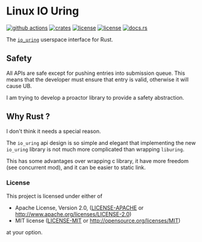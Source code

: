 # Linux IO Uring
[![github actions](https://github.com/quininer/linux-io-uring/workflows/Rust/badge.svg)](https://github.com/quininer/linux-io-uring/actions)
[![crates](https://img.shields.io/crates/v/linux-io-uring.svg)](https://crates.io/crates/linux-io-uring)
[![license](https://img.shields.io/badge/License-MIT-blue.svg)](https://github.com/quininer/linux-io-uring/blob/master/LICENSE-MIT)
[![license](https://img.shields.io/badge/License-Apache%202.0-blue.svg)](https://github.com/quininer/linux-io-uring/blob/master/LICENSE-APACHE)
[![docs.rs](https://docs.rs/linux-io-uring/badge.svg)](https://docs.rs/linux-io-uring/)

The [`io_uring`](https://kernel.dk/io_uring.pdf) userspace interface for Rust.

## Safety

All APIs are safe except for pushing entries into submission queue.
This means that the developer must ensure that entry is valid, otherwise it will cause UB.

I am trying to develop a proactor library to provide a safety abstraction.

## Why Rust ?

I don't think it needs a special reason.

The `io_uring` api design is so simple and elegant
that implementing the new `io_uring` library is not much more complicated than wrapping `liburing`.

This has some advantages over wrapping c library,
it have more freedom (see concurrent mod), and it can be easier to static link.

### License

This project is licensed under either of

 * Apache License, Version 2.0, ([LICENSE-APACHE](LICENSE-APACHE) or
   http://www.apache.org/licenses/LICENSE-2.0)
 * MIT license ([LICENSE-MIT](LICENSE-MIT) or
   http://opensource.org/licenses/MIT)

at your option.
